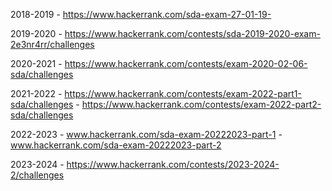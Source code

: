 2018-2019 - https://www.hackerrank.com/sda-exam-27-01-19-

2019-2020 - https://www.hackerrank.com/contests/sda-2019-2020-exam-2e3nr4rr/challenges

2020-2021 - https://www.hackerrank.com/contests/exam-2020-02-06-sda/challenges

2021-2022 - https://www.hackerrank.com/contests/exam-2022-part1-sda/challenges
          - https://www.hackerrank.com/contests/exam-2022-part2-sda/challenges

2022-2023 - www.hackerrank.com/sda-exam-20222023-part-1
          - www.hackerrank.com/sda-exam-20222023-part-2

2023-2024 - https://www.hackerrank.com/contests/2023-2024-2/challenges
